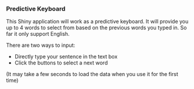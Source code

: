 ### Predictive Keyboard

This Shiny application will work as a predictive keyboard. It will provide you up to 4 words to select from based on the previous words you typed in. So far it only support English.

There are two ways to input:  

* Directly type your sentence in the text box  
* Click the buttons to select a next word  

(It may take a few seconds to load the data when you use it for the first time)
